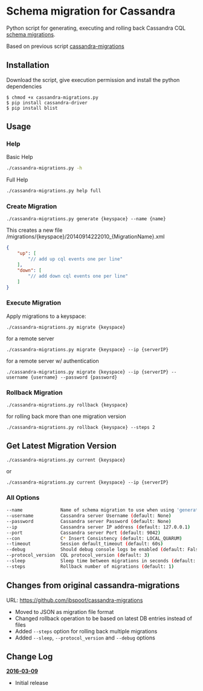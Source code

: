 # Schema migration for Cassandra

Python script for generating, executing and rolling back Cassandra CQL [schema migrations](http://en.wikipedia.org/wiki/Schema_migration).

Based on previous script [cassandra-migrations](https://github.com/ibspoof/cassandra-migrations)

## Installation

Download the script, give execution permission and install the python dependencies

```
$ chmod +x cassandra-migrations.py
$ pip install cassandra-driver
$ pip install blist
```

## Usage

### Help

Basic Help
```bash
./cassandra-migrations.py -h
```

Full Help
```bash
./cassandra-migrations.py help full
```

### Create Migration

```
./cassandra-migrations.py generate {keyspace} --name {name}
```
This creates a new file  /migrations/{keyspace}/20140914222010_{MigrationName}.xml
```json
{
    "up": [
        "// add up cql events one per line"
    ],
    "down": [
        "// add down cql events one per line"
    ]
}
```

### Execute Migration

Apply migrations to a keyspace:
```
./cassandra-migrations.py migrate {keyspace}
```

for a remote server
```
./cassandra-migrations.py migrate {keyspace} --ip {serverIP}
```

for a remote server w/ authentication
```
./cassandra-migrations.py migrate {keyspace} --ip {serverIP} --username {username} --password {password}
```

### Rollback Migration
```
./cassandra-migrations.py rollback {keyspace}
```
for rolling back more than one migration version
```
./cassandra-migrations.py rollback {keyspace} --steps 2
```

## Get Latest Migration Version
```
./cassandra-migrations.py current {keyspace}
```
or
```
./cassandra-migrations.py current {keyspace} --ip {serverIP}
```

### All Options
```bash
--name              Name of schema migration to use when using 'generate' task.
--username          Cassandra server Username (default: None) 
--password          Cassandra server Password (default: None)
--ip                Cassandra server IP address (default: 127.0.0.1)
--port              Cassandra server Port (default: 9042)
--con               C* Insert Consistency (default: LOCAL_QUARUM)
--timeout           Session default_timeout (default: 60s)
--debug             Should debug console logs be enabled (default: False)
--protocol_version  CQL protocol_version (default: 3)
--sleep             Sleep time between migrations in seconds (default: 0.1)
--steps             Rollback number of migrations (default: 1)
```

## Changes from original cassandra-migrations
URL: https://github.com/ibspoof/cassandra-migrations
- Moved to JSON as migration file format
- Changed rollback operation to be based on latest DB entries instead of files
- Added `--steps` option for rolling back multiple migrations
- Added `--sleep`, `--protocol_version` and `--debug` options


## Change Log

**[2016-03-09](https://github.com/ibspoof/cassandra-migrations-python/tree/2016-03-09)**
- Initial release
